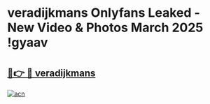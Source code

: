 # veradijkmans Onlyfans Leaked - New Video & Photos March 2025 !gyaav

# <h2><a href="https://euat5m.iuczelnia.edu.pl?title=veradijkmans&ref=gyaav">🔗👉 🔴 veradijkmans</a></h2>

[![acn](https://github.com/user-attachments/assets/0f9c940e-d8b0-45ae-aac7-cd30a18b3e1c)](https://euat5m.iuczelnia.edu.pl?title=veradijkmans&ref=gyaav)


